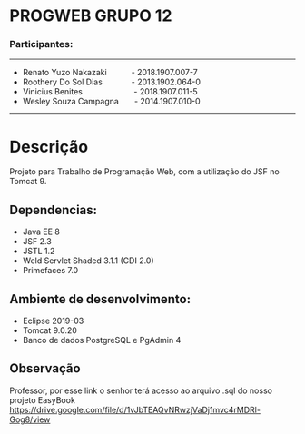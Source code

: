 # PROGWEB GRUPO 12

### Participantes: ###
___

 * Renato Yuzo Nakazaki &nbsp; &nbsp; &nbsp; &nbsp; &nbsp; - 2018.1907.007-7
 * Roothery Do Sol Dias &nbsp; &nbsp; &nbsp; &nbsp; &nbsp; &nbsp; - 2013.1902.064-0
 * Vinicius Benites &nbsp; &nbsp; &nbsp; &nbsp; &nbsp; &nbsp; &nbsp; &nbsp; &nbsp; &nbsp; &nbsp; - 2018.1907.011-5
 * Wesley Souza Campagna &nbsp; &nbsp; &nbsp; - 2014.1907.010-0
___

# Descrição
Projeto para Trabalho de Programação Web, com a utilização do JSF no Tomcat 9.

## Dependencias:
  * Java EE 8
  * JSF 2.3
  * JSTL 1.2
  * Weld Servlet Shaded 3.1.1 (CDI 2.0)
  * Primefaces 7.0
 
## Ambiente de desenvolvimento:
  * Eclipse 2019-03
  * Tomcat 9.0.20
  * Banco de dados PostgreSQL e PgAdmin 4

## Observação
Professor, por esse link o senhor terá acesso ao arquivo .sql do nosso projeto EasyBook
https://drive.google.com/file/d/1vJbTEAQvNRwzjVaDj1mvc4rMDRl-Gog8/view
